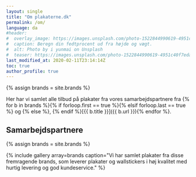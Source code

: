 ```yaml
---
layout: single
title: "Om plakaterne.dk"
permalink: /om/
language: da
#header:
#  overlay_image: https://images.unsplash.com/photo-1522844990619-4951c40f7eda?ixlib=rb-1.2.1&ixid=eyJhcHBfaWQiOjEyMDd9&auto=format&fit=crop&w=1600&q=80
#  caption: Beregn din fedtprocent ud fra højde og vægt.
#  alt: Photo by i yunmai on Unsplash
#  teaser: https://images.unsplash.com/photo-1522844990619-4951c40f7eda?ixlib=rb-1.2.1&ixid=eyJhcHBfaWQiOjEyMDd9&auto=format&fit=crop&w=400&q=80
last_modified_at: 2020-02-11T23:14:14Z
toc: true
author_profile: true
---
```


{% assign brands = site.brands %}

Her har vi samlet alle tilbud på plakater fra vores samarbejdspartnere fra {% for b in brands %}{% if forloop.first == true %}{% elsif forloop.last == true %} og {% else %}, {% endif %}[{{ b.title }}]({{ b.url }}){% endfor %}.

## Samarbejdspartnere

{% assign brands = site.brands %}

{% include gallery array=brands caption="Vi har samlet plakater fra disse fremragende brands, som leverer plakater og wallstickers i høj kvalitet med hurtig levering og god kundeservice." %}
